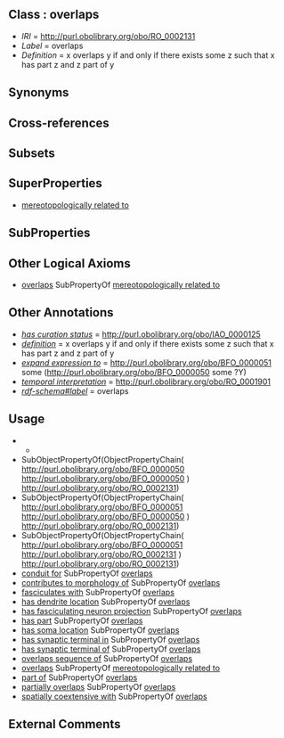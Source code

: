
## Class : overlaps

 * *IRI* = http://purl.obolibrary.org/obo/RO_0002131
 * *Label* = overlaps
 * *Definition* = x overlaps y if and only if there exists some z such that x has part z and z part of y

## Synonyms


## Cross-references


## Subsets


## SuperProperties

 * [mereotopologically related to](../../RO/23/RO_0002323.md)

## SubProperties


## Other Logical Axioms

 * [overlaps](../../RO/31/RO_0002131.md) SubPropertyOf [mereotopologically related to](../../RO/23/RO_0002323.md)

## Other Annotations

 * *[has curation status](../../IAO/14/IAO_0000114.md)* = http://purl.obolibrary.org/obo/IAO_0000125
 * *[definition](../../IAO/15/IAO_0000115.md)* = x overlaps y if and only if there exists some z such that x has part z and z part of y
 * *[expand expression to](../../IAO/24/IAO_0000424.md)* = http://purl.obolibrary.org/obo/BFO_0000051 some (http://purl.obolibrary.org/obo/BFO_0000050 some ?Y)
 * *[temporal interpretation](../../RO/00/RO_0001900.md)* = http://purl.obolibrary.org/obo/RO_0001901
 * *[rdf-schema#label](../../el/rdf-schema#label.md)* = overlaps

## Usage

 * -
 * SubObjectPropertyOf(ObjectPropertyChain( <http://purl.obolibrary.org/obo/BFO_0000050> <http://purl.obolibrary.org/obo/BFO_0000050> ) <http://purl.obolibrary.org/obo/RO_0002131>)
 * SubObjectPropertyOf(ObjectPropertyChain( <http://purl.obolibrary.org/obo/BFO_0000051> <http://purl.obolibrary.org/obo/BFO_0000050> ) <http://purl.obolibrary.org/obo/RO_0002131>)
 * SubObjectPropertyOf(ObjectPropertyChain( <http://purl.obolibrary.org/obo/BFO_0000051> <http://purl.obolibrary.org/obo/RO_0002131> ) <http://purl.obolibrary.org/obo/RO_0002131>)
 * [conduit for](../../RO/70/RO_0002570.md) SubPropertyOf [overlaps](../../RO/31/RO_0002131.md)
 * [contributes to morphology of](../../RO/33/RO_0002433.md) SubPropertyOf [overlaps](../../RO/31/RO_0002131.md)
 * [fasciculates with](../../RO/01/RO_0002101.md) SubPropertyOf [overlaps](../../RO/31/RO_0002131.md)
 * [has dendrite location](../../RO/60/RO_0002360.md) SubPropertyOf [overlaps](../../RO/31/RO_0002131.md)
 * [has fasciculating neuron projection](../../RO/32/RO_0002132.md) SubPropertyOf [overlaps](../../RO/31/RO_0002131.md)
 * [has part](../../BFO/51/BFO_0000051.md) SubPropertyOf [overlaps](../../RO/31/RO_0002131.md)
 * [has soma location](../../RO/00/RO_0002100.md) SubPropertyOf [overlaps](../../RO/31/RO_0002131.md)
 * [has synaptic terminal in](../../RO/30/RO_0002130.md) SubPropertyOf [overlaps](../../RO/31/RO_0002131.md)
 * [has synaptic terminal of](../../RO/06/RO_0002006.md) SubPropertyOf [overlaps](../../RO/31/RO_0002131.md)
 * [overlaps sequence of](../../RO/26/RO_0002526.md) SubPropertyOf [overlaps](../../RO/31/RO_0002131.md)
 * [overlaps](../../RO/31/RO_0002131.md) SubPropertyOf [mereotopologically related to](../../RO/23/RO_0002323.md)
 * [part of](../../BFO/50/BFO_0000050.md) SubPropertyOf [overlaps](../../RO/31/RO_0002131.md)
 * [partially overlaps](../../RO/51/RO_0002151.md) SubPropertyOf [overlaps](../../RO/31/RO_0002131.md)
 * [spatially coextensive with](../../RO/79/RO_0002379.md) SubPropertyOf [overlaps](../../RO/31/RO_0002131.md)

## External Comments

